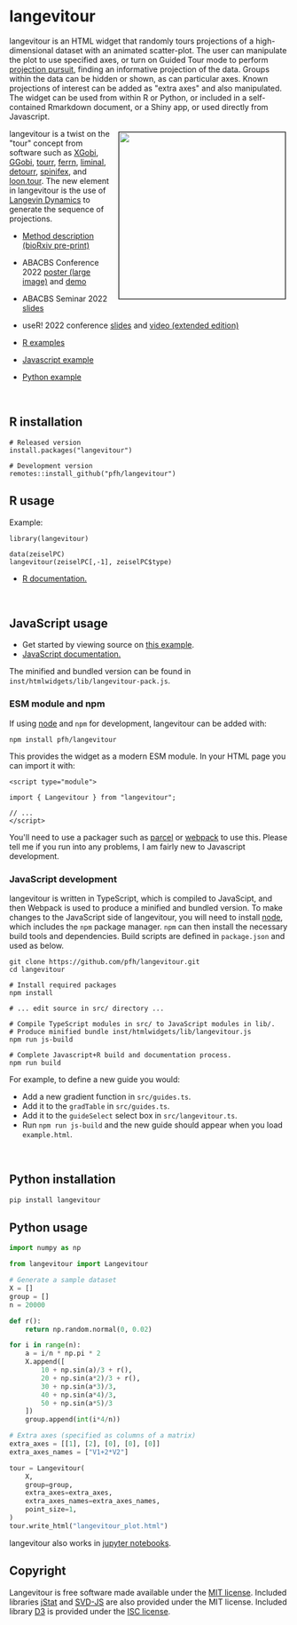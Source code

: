 # langevitour

langevitour is an HTML widget that randomly tours projections of a high-dimensional dataset with an animated scatter-plot. The user can manipulate the plot to use specified axes, or turn on Guided Tour mode to perform [projection pursuit](https://en.wikipedia.org/wiki/Projection_pursuit), finding an informative projection of the data. Groups within the data can be hidden or shown, as can particular axes. Known projections of interest can be added as "extra axes" and also manipulated. The widget can be used from within R or Python, or included in a self-contained Rmarkdown document, or a Shiny app, or used directly from Javascript.

<a href="https://logarithmic.net/langevitour/2022-abacbs/" style="display: block; margin: 5px; border: 1px solid #000; float: right">
<img src="https://logarithmic.net/langevitour/2022-abacbs/abacbs-langevitour-poster-2022-small.png" width=300>
</a>

langevitour is a twist on the "tour" concept from software such as [XGobi](http://lib.stat.cmu.edu/general/XGobi/), [GGobi](http://ggobi.org/), [tourr](http://ggobi.github.io/tourr/), [ferrn](https://huizezhang-sherry.github.io/ferrn/), [liminal](https://sa-lee.github.io/liminal/), [detourr](https://casperhart.github.io/detourr/index.html), [spinifex](https://nspyrison.github.io/spinifex/), and [loon.tour](https://great-northern-diver.github.io/loon.tourr/). The new element in langevitour is the use of [Langevin Dynamics](https://en.wikipedia.org/wiki/Langevin_dynamics) to generate the sequence of projections.

* [Method description (bioRxiv pre-print)](https://www.biorxiv.org/content/10.1101/2022.08.24.505207v1)

* ABACBS Conference 2022 [poster (large image)](https://logarithmic.net/langevitour/2022-abacbs/abacbs-langevitour-poster-2022.png) and [demo](https://logarithmic.net/langevitour/2022-abacbs/)

* ABACBS Seminar 2022 [slides](https://logarithmic.net/langevitour/2022-09-abacbs/)

* useR! 2022 conference [slides](https://logarithmic.net/langevitour/2022-useR/) and [video (extended edition)](https://www.youtube.com/watch?v=vKv9P13UACw)

* [R examples](https://logarithmic.net/langevitour/articles/examples.html)

* [Javascript example](https://pfh.github.io/langevitour/example.html)

* [Python example](https://colab.research.google.com/github/Wytamma/pyLangevitour/blob/main/examples/notebook.ipynb)

<br>

## R installation

```
# Released version
install.packages("langevitour")
```

```
# Development version
remotes::install_github("pfh/langevitour")
```

## R usage

Example:

```
library(langevitour)

data(zeiselPC)
langevitour(zeiselPC[,-1], zeiselPC$type)
```

* [R documentation.](https://logarithmic.net/langevitour/reference/)

<br>

## JavaScript usage

* Get started by viewing source on [this example](https://pfh.github.io/langevitour/example.html).
* [JavaScript documentation.](https://logarithmic.net/langevitour/jsdoc/)

The minified and bundled version can be found in `inst/htmlwidgets/lib/langevitour-pack.js`.

### ESM module and npm

If using [node](https://nodejs.org/) and `npm` for development, langevitour can be added with:

```
npm install pfh/langevitour
```

This provides the widget as a modern ESM module. In your HTML page you can import it with:

```
<script type="module">

import { Langevitour } from "langevitour";

// ...
</script>
```

You'll need to use a packager such as [parcel](https://parceljs.org/) or [webpack](https://webpack.js.org/) to use this. Please tell me if you run into any problems, I am fairly new to Javascript development. 


### JavaScript development

langevitour is written in TypeScript, which is compiled to JavaScipt, and then Webpack is used to produce a minified and bundled version. To make changes to the JavaScript side of langevitour, you will need to install [node](https://nodejs.org/), which includes the `npm` package manager. `npm` can then install the necessary build tools and dependencies. Build scripts are defined in `package.json` and used as below.

```
git clone https://github.com/pfh/langevitour.git
cd langevitour

# Install required packages
npm install

# ... edit source in src/ directory ...

# Compile TypeScript modules in src/ to JavaScript modules in lib/.
# Produce minified bundle inst/htmlwidgets/lib/langevitour.js
npm run js-build

# Complete Javascript+R build and documentation process.
npm run build
```

For example, to define a new guide you would:

* Add a new gradient function in `src/guides.ts`. 
* Add it to the `gradTable` in `src/guides.ts`.
* Add it to the `guideSelect` select box in `src/langevitour.ts`.
* Run `npm run js-build` and the new guide should appear when you load `example.html`.

<br>

## Python installation 
```bash
pip install langevitour
```

## Python usage 

```python
import numpy as np

from langevitour import Langevitour

# Generate a sample dataset
X = []
group = []
n = 20000

def r():
    return np.random.normal(0, 0.02)

for i in range(n):
    a = i/n * np.pi * 2
    X.append([
        10 + np.sin(a)/3 + r(),
        20 + np.sin(a*2)/3 + r(),
        30 + np.sin(a*3)/3,
        40 + np.sin(a*4)/3,
        50 + np.sin(a*5)/3
    ])
    group.append(int(i*4/n))

# Extra axes (specified as columns of a matrix)
extra_axes = [[1], [2], [0], [0], [0]]
extra_axes_names = ["V1+2*V2"]

tour = Langevitour(
    X,
    group=group,
    extra_axes=extra_axes,
    extra_axes_names=extra_axes_names,
    point_size=1,
)
tour.write_html("langevitour_plot.html")
```

langevitour also works in [jupyter notebooks](/py/examples/langevitour.ipynb).

## Copyright

Langevitour is free software made available under the [MIT license](https://github.com/pfh/langevitour/blob/main/LICENSE.md). Included libraries [jStat](https://github.com/jstat/jstat) and [SVD-JS](https://github.com/danilosalvati/svd-js) are also provided under the MIT license. Included library [D3](https://github.com/d3/d3) is provided under the [ISC license](https://github.com/d3/d3/blob/main/LICENSE).